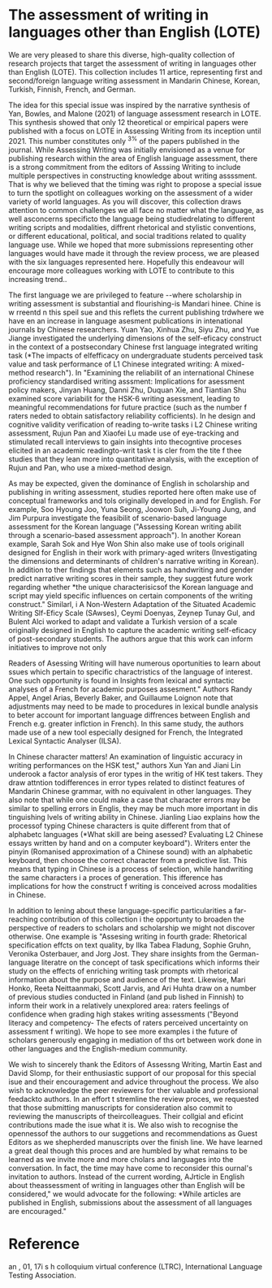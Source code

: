 # The assessment of writing in languages other than English (LOTE)

We are very pleased to share this diverse, high-quality collection of research projects that target the assessment of writing in languages other than English (LOTE). This collection includes 11 artice, representing first and second/foreign language writing assessment in Mandarin Chinese, Korean, Turkish, Finnish, French, and German.

The idea for this special issue was inspired by the narrative synthesis of Yan, Bowles, and Malone (2021) of language assessment research in LOTE. This synthesis showed that only 12 theoretical or empirical papers were published with a focus on LOTE in Assessing Writing from its inception until 2021. This number constitutes only ${ } ^ { 3 \% }$ of the papers published in the journal. While Assessing Writing was initially envisioned as a venue for publishing research within the area of English language assessment, there is a strong commitment from the editors of Asssing Writing to include multiple perspectives in constructing knowledge about writing assssment. That is why we believed that the timing was right to propose a special issue to turn the spotlight on colleagues working on the assessment of a wider variety of world languages. As you will discover, this collection draws attention to common challenges we all face no matter what the language, as well asconcerns specificto the language being studiedrelating to different writing scripts and modalities, diffrent rhetorical and stylistic conventions, or different educational, political, and social traditions related to quality language use. While we hoped that more submissions representing other languages would have made it through the review process, we are pleased with the six languages represented here. Hopefully this endeavour will encourage more colleagues working with LOTE to contribute to this increasing trend..

The first language we are privileged to feature --where scholarship in writing assessment is substantial and flourishing-is Mandari hinee. Chine is w rreentd n this speil sue and this reflets the current publishing trdwhere we have en an increase in language asesment publications in intenational journals by Chinese researchers. Yuan Yao, Xinhua Zhu, Siyu Zhu, and Yue Jiange investigated the underlying dimensions of the self-eficacy construct in the context of a postsecondary Chinese frst language integrated writing task (\*The impacts of elfefficacy on undergraduate students perceived task value and task performance of L1 Chinese integrated writing: A mixed-method research"). In "Examining the reliabilit of an international Chinese proficiency standardised writing asssment: Implications for asessment policy makers, Jinyan Huang, Danni Zhu, Duquan Xie, and Tiantian Shu examined score variabilit for the HSK-6 writing asessment, leading to meaningful recommendations for future practice (such as the number f raters neded to obtain satisfactory reliability cofficients). In he design and cognitive validity verification of reading to-write tasks i L2 Chinese writing assessment, Rujun Pan and Xiaofei Lu made use of eye-tracking and stimulated recall interviews to gain insights into thecogntive proceses elicited in an academic readingto-writ task t is cler from the tite f thee studies that they lean more into quantitative analysis, with the exception of Rujun and Pan, who use a mixed-method design.

As may be expected, given the dominance of English in scholarship and publishing in writing assessment, studies reported here often make use of conceptual frameworks and tols originally developed in and for English. For example, Soo Hyoung Joo, Yuna Seong, Joowon Suh, Ji-Young Jung, and Jim Purpura investigate the feasibilit of scenario-based language assessment for the Korean language ("Assessing Korean writing abilit through a scenario-based assessment approach"). In another Korean example, Sarah Sok and Hye Won Shin also make use of tools originall designed for English in their work with primary-aged writers (Investigating the dimensions and determinants of children's narrative writing in Korean). In addition to ther findings that elements such as handwriting and gender predict narrative writing scores in their sample, they suggest future work regarding whether \*the unique characterisicsof the Korean language and script may yield specific influences on certain components of the writing construct." Similarl, i A Non-Western Adaptation of the Situated Academic Writing Slf-Eficy Scale (SAwses), Ceymi Doenyas, Zeynep Tunay Gul, and Bulent Alci worked to adapt and validate a Turkish version of a scale originally designed in English to capture the academic writing self-eficacy of post-secondary students. The authors argue that this work can inform initiatives to improve not only

Readers of Asessing Writing will have numerous oportunities to learn about ssues which pertain to specific charactristics of the language of interest. One such opportunity is found in Insights from lexical and syntactic analyses of a French for academic purposes assesment." Authors Randy Appel, Angel Arias, Beverly Baker, and Guillaume Loignon note that adjustments may need to be made to procedures in lexical bundle analysis to beter account for important language diffrences between English and French e.g. greater inflction in French). In this same study, the authors made use of a new tool especially designed for French, the Integrated Lexical Syntactic Analyser (ILSA).

In Chinese character matters! An examination of linguistic accuracy in writing performances on the HSK test," authors Xun Yan and Jiani Lin underook a factor analysis of eror types in the writig of HK test takers. They draw attntion todifferences in error types related to distinct features of Mandarin Chinese grammar, with no equivalent in other languages. They also note that while one could make a case that character errors may be similar to spelling errors in Englis, they may be much more important in dis tinguishing lvels of writing ability in Chinese. Jianling Liao explains how the processof typing Chinese characters is quite different from that of alphabetc languages (\*What skill are being asessed? Evaluating L2 Chinese essays written by hand and on a computer keyboard"). Writers enter the pinyin (Romanised approximation of a Chinese sound) with an alphabetic keyboard, then choose the correct character from a predictive list. This means that typing in Chinese is a process of selection, while handwriting the same characters i a proces of generation. This ifference has implications for how the construct f writing is conceived across modalities in Chinese.

In addition to lening about these language-specific particularities a far-reaching contribution of this collection i the opportunty to broaden the perspective of readers to scholars and scholarship we might not discover otherwise. One example is "Assesing writing in fourth grade: Rhetorical specification effcts on text quality, by Ilka Tabea Fladung, Sophie Gruhn, Veronika Osterbauer, and Jorg Jost. They share insights from the German-language literatre on the concept of task specifications which informs their study on the effects of enriching writing task prompts with rhetorical information about the purpose and audience of the text. Likewise, Mari Honko, Reeta Neittaanmaki, Scott Jarvis, and Ari Huhta draw on a number of previous studies conducted in Finland (and pub lished in Finnish) to inform their work in a relatively unexplored area: raters feelings of confidence when grading high stakes writing assessments ("Beyond literacy and competency- The efects of raters perceived uncertainty on assessment f writing). We hope to see more examples i the future of scholars generously engaging in mediation of ths ort between work done in other languages and the English-medium community.

We wish to sincerely thank the Editors of Assessng Writing, Martin East and David Slomp, for their enthusiastic support of our proposal for this special isue and their encouragement and advice throughout the process. We also wish to acknowledge the peer reviewers for ther valuable and professional feedackto authors. In an effort t stremline the review proces, we requested that those submitting manuscripts for consideration also commit to reviewing the manuscripts of theircolleagues. Their collgial and eficint contributions made the isue what it is. We also wish to recognise the opennessof the authors to our suggetions and recommendations as Guest Editors as we shepherded manuscripts over the finish line. We have learned a great deal though this proces and are humbled by what remains to be learned as we invite more and more cholars and languages into the conversation. In fact, the time may have come to reconsider this ournal's invitation to authors. Instead of the current wording, AJrticle in English about theassessment of writing in languages other than English will be considered," we would advocate for the following: \*While articles are published in English, submissions about the assessment of all languages are encouraged."

# Reference

an ,    01, 17i s  h colloquium virtual conference (LTRC), International Language Testing Association.